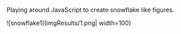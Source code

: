 Playing around JavaScript to create snowflake like figures.

![snowflake1](imgResults/1.png| width=100)
